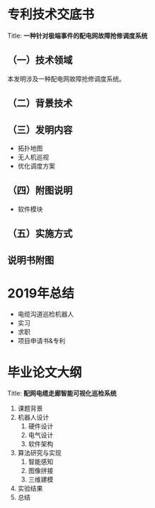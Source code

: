 <!-- # 项目申请书
Title: **极端事件配电网故障应急抢修决策关键技术研究及其指挥平台开发**

## 总体目标
随着我国经济社会的不断发展，对配电网建设认识的不断深入，配电网在电力系统中的地位逐渐受到重视。而近几年我国配电网频繁遭受自然极端灾害的侵袭，给国家、人民带来了巨大的生命财产损失，因此开展极端事件后的配电网故障灾害快速评估与应急抢修调度方案的研究显得格外重要。本项目采用大数据结合GIS方法快速定位故障，并构建灾后配电网故障分布拓扑地图，结合故障研判系统和灾害评估技术，提供应急抢修决策调度方案，实现配电网故障快速恢复。

## 课题1：配电网故障快速定位与拓扑地图构建方法研究
### 研究基于多源故障信息的配电网故障定位方法
### 研究基于GIS地理信息系统的配电网灾后故障自动定位技术
### 研究基于营配信息融合的灾后配电网故障分布可视化拓扑地图的构建方法

## 课题2：配电网故障研判系统设计与灾害评估技术研究
### 研究基于无人机巡检技术实时回传配电网故障图像数据
### 研究基于多源信息融合和云计算的配电网故障诊断方法
### 研究故障分布可视化拓扑地图结合层次分析法与模糊综合评价的灾害评估方法

## 课题3：配电网故障应急抢修调度方案设计与优化研究
### 研究基于多Agent方法的配电网故障应急抢修调度方法
### 研究基于云计算平台的分模型多故障抢修方法
### 研究配电网故障抢修驻点选址与抢修任务分配优化策略

## 课题4：配电网故障应急抢修指挥平台开发
### 调研系统现状需求并设计故障抢修指挥系统架构
### 研究基于地理空间信息多视图的故障全景抢修技术
### 实现配电网故障抢修可视化智能决策系统 -->

# 专利技术交底书
Title: **一种针对极端事件的配电网故障抢修调度系统**

## （一）技术领域
本发明涉及一种配电网故障抢修调度系统。
## （二）背景技术
## （三）发明内容
- 拓扑地图
- 无人机巡视
- 优化调度方案
## （四）附图说明
- 软件模块
## （五）实施方式
## 说明书附图

# 2019年总结
- 电缆沟道巡检机器人
- 实习
- 求职
- 项目申请书&专利

# 毕业论文大纲
Title: **配网电缆走廊智能可视化巡检系统**

1. 课题背景
2. 机器人设计
   1. 硬件设计
   2. 电气设计
   3. 软件架构
3. 算法研究与实现
   1. 智能感知
   2. 图像拼接
   3. 三维建模
4. 实验结果
5. 总结